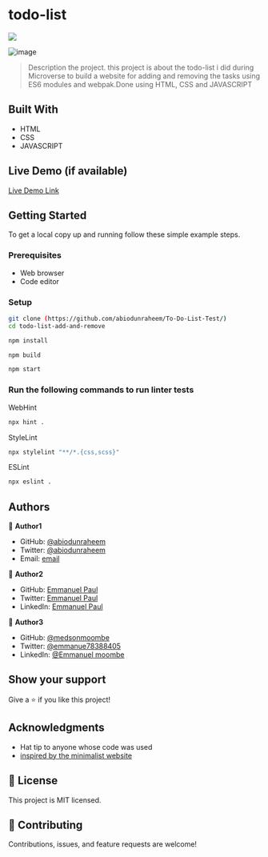 # todo-list

![](https://img.shields.io/badge/Microverse-blueviolet)

![image](https://user-images.githubusercontent.com/98400013/166960041-dbe6029a-8150-4e91-9c32-4e57988e9cbf.png)

> Description the project.
> this project is about the todo-list i did during Microverse to build a website for adding and removing the tasks using ES6 modules and webpak.Done using HTML, CSS and JAVASCRIPT

## Built With

- HTML
- CSS
- JAVASCRIPT

## Live Demo (if available)

[Live Demo Link](https://abiodunraheem.github.io/To-Do-List-Test/)

## Getting Started

To get a local copy up and running follow these simple example steps.

### Prerequisites

- Web browser
- Code editor

### Setup

```bash
git clone (https://github.com/abiodunraheem/To-Do-List-Test/)
cd todo-list-add-and-remove
```

```bash
npm install
```

```bash
npm build
```

```bash
npm start
```

### Run the following commands to run linter tests

WebHint

```bash
npx hint .
```

StyleLint

```bash
npx stylelint "**/*.{css,scss}"
```

ESLint

```bash
npx eslint .
```

## Authors

👤 **Author1**

- GitHub: [@abiodunraheem](https://github.com/abiodunraheem)
- Twitter: [@abiodunraheem](https://twitter.com/Raheemabiodun23)
- Email: [email](raheemabiodun23@gmail.com)

👤 **Author2**

- GitHub: [Emmanuel Paul](https://github.com/Epaltechs/Webpack)
- Twitter: [Emmanuel Paul](http://twitter.com/@emmapaul247)
- LinkedIn: [Emmanuel Paul](https://www.linkedin.com/in/emmanuel-paul-a2bab7b4)

👤 **Author3**

- GitHub: [@medsonmoombe](https://github.com/medsonmoombe)
- Twitter: [@emmanue78388405](https://twitter.com/@emmanue78388405)
- LinkedIn: [@Emmanuel moombe](https://www.linkedin.com/in/emmanuel-moombe-821918230/)

## Show your support

Give a ⭐️ if you like this project!

## Acknowledgments

- Hat tip to anyone whose code was used
- [inspired by the minimalist website](https://web.archive.org/web/20180320194056/http://www.getminimalist.com:80/)

## 📝 License

This project is MIT licensed.

## 🤝 Contributing

Contributions, issues, and feature requests are welcome!
